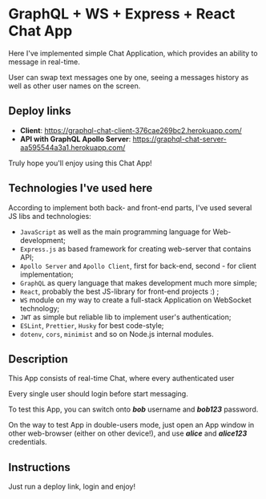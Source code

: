 # GraphQL + WS + Express + React Chat App 

Here I've implemented simple Chat Application, which provides an ability to message in real-time.

User can swap text messages one by one, seeing a messages history as well as other user names on the screen.

## Deploy links

- **Client**: https://graphql-chat-client-376cae269bc2.herokuapp.com/ 
- **API with GraphQL Apollo Server**: https://graphql-chat-server-aa595544a3a1.herokuapp.com/

Truly hope you'll enjoy using this Chat App!

## Technologies I've used here 

According to implement both back- and front-end parts, I've used several JS libs and technologies:

- `JavaScript` as well as the main programming language for Web-development;
- `Express.js` as based framework for creating web-server that contains API;
- `Apollo Server` and `Apollo Client`, first for back-end, second - for client implementation;
- `GraphQL` as query language that makes development much more simple;
- `React`, probably the best JS-library for front-end projects :) ;
- `WS` module on my way to create a full-stack Application on WebSocket technology;
- `JWT` as simple but reliable lib to implement user's authentication;
- `ESLint`, `Prettier`, `Husky` for best code-style;
- `dotenv`, `cors`, `minimist` and so on Node.js internal modules.

## Description 

This App consists of real-time Chat, where every authenticated user 

Every single user should login before start messaging.

To test this App, you can switch onto ***bob*** username and ***bob123*** password.

On the way to test App in double-users mode, just open an App window in other web-browser (either on other device!), and use ***alice*** and ***alice123*** credentials.

## Instructions

Just run a deploy link, login and enjoy!


